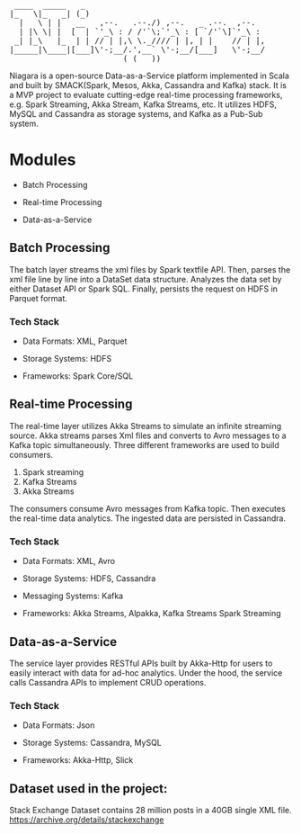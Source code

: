 <pre>
 ____  _____   _
|_   \|_   _| (_)
  |   \ | |   __   ,--.   .--./) ,--.   _ .--.  ,--.
  | |\ \| |  [  | `'_\ : / /'`\;`'_\ : [ `/'`\]`'_\ :
 _| |_\   |_  | | // | |,\ \._//// | |, | |    // | |,
|_____|\____|[___]\'-;__/.',__` \'-;__/[___]   \'-;__/
                        ( ( __))
</pre>

Niagara is a open-source Data-as-a-Service platform implemented in Scala and built by SMACK(Spark, Mesos, Akka, Cassandra and Kafka) stack.
It is a MVP project to evaluate cutting-edge real-time processing frameworks, e.g. Spark Streaming, Akka Stream, Kafka Streams, etc.
It utilizes HDFS, MySQL and Cassandra as storage systems, and Kafka as a Pub-Sub system.


# Modules

* Batch Processing

* Real-time Processing

* Data-as-a-Service

## Batch Processing

The batch layer streams the xml files by Spark textfile API.
Then, parses the xml file line by line into a DataSet data structure.
Analyzes the data set by either Dataset API or Spark SQL.
Finally, persists the request on HDFS in Parquet format.

### Tech Stack

* Data Formats: XML, Parquet

* Storage Systems: HDFS

* Frameworks: Spark Core/SQL

## Real-time Processing


The real-time layer utilizes Akka Streams to simulate an infinite streaming source.
Akka streams parses Xml files and converts to Avro messages to a Kafka topic simultaneously.
Three different frameworks are used to build consumers.
1. Spark streaming
2. Kafka Streams
3. Akka Streams

The consumers consume Avro messages from Kafka topic.
Then executes the real-time data analytics.
The ingested data are persisted in Cassandra.

### Tech Stack

* Data Formats: XML, Avro

* Storage Systems: HDFS, Cassandra

* Messaging Systems: Kafka

* Frameworks: Akka Streams, Alpakka, Kafka Streams Spark Streaming

## Data-as-a-Service

The service layer provides RESTful APIs built by Akka-Http for users to easily interact with data for ad-hoc analytics.
Under the hood, the service calls Cassandra APIs to implement CRUD operations.

### Tech Stack

* Data Formats: Json

* Storage Systems: Cassandra, MySQL

* Frameworks: Akka-Http, Slick


## Dataset used in the project:

Stack Exchange Dataset contains 28 million posts in a 40GB single XML file.
https://archive.org/details/stackexchange